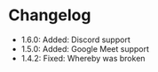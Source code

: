 # Changelog

* 1.6.0: Added: Discord support
* 1.5.0: Added: Google Meet support
* 1.4.2: Fixed: Whereby was broken 